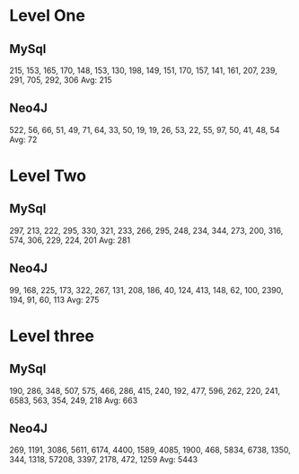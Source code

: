 # Level One
## MySql
215, 153, 165, 170, 148, 153, 130, 198, 149, 151, 170, 157, 141, 161, 207, 239, 291, 705, 292, 306
Avg: 215

## Neo4J
522, 56, 66, 51, 49, 71, 64, 33, 50, 19, 19, 26, 53, 22, 55, 97, 50, 41, 48, 54
Avg: 72


# Level Two
## MySql
297, 213, 222, 295, 330, 321, 233, 266, 295, 248, 234, 344, 273, 200, 316, 574, 306, 229, 224, 201
Avg: 281

## Neo4J
99, 168, 225, 173, 322, 267, 131, 208, 186, 40, 124, 413, 148, 62, 100, 2390, 194, 91, 60, 113 
Avg: 275


# Level three
## MySql
190, 286, 348, 507, 575, 466, 286, 415, 240, 192, 477, 596, 262, 220, 241, 6583, 563, 354, 249, 218
Avg: 663

## Neo4J
269, 1191, 3086, 5611, 6174, 4400, 1589, 4085, 1900, 468, 5834, 6738, 1350, 344, 1318, 57208, 3397, 2178, 472, 1259
Avg: 5443